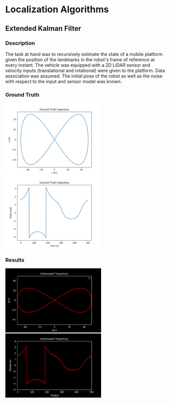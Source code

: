# Localization Algorithms

## Extended Kalman Filter

### Description

The task at hand was to recursively estimate the state of a mobile platform given the position of the landmarks in the robot's frame of reference at every instant. The vehicle was equipped with a 2D LiDAR sensor and velocity inputs (translational and rotational) were given to the platform. Data association was assumed. The initial pose of the robot as well as the noise with respect to the input and sensor model was known.

### Ground Truth
<p float="left">
  <img src="gtruth.png" width="300" />
  <img src="gtruth2.png" width="300" /> 
</p>


### Results 
<p float="left">
  <img src="ekf.gif" width="300" />
  <img src="ekf1.gif" width="300" /> 
</p>

